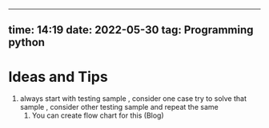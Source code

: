 
---
time: 14:19
date: 2022-05-30 
tag: Programming python             
---


# Ideas and Tips

1. always start with testing sample , consider one case try to solve that sample , consider other testing sample and repeat the same
	1. You can create flow chart for this (Blog)